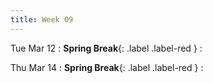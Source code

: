 ```yaml
---
title: Week 09
---
```


Tue Mar 12
: **Spring Break**{: .label .label-red }
  : []()

Thu Mar 14
: **Spring Break**{: .label .label-red }
  : []()

